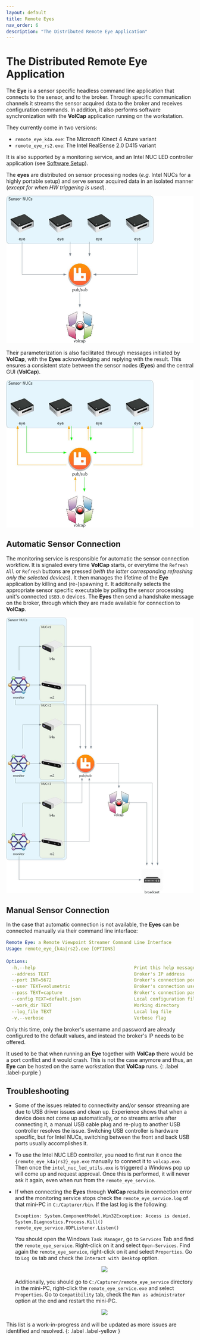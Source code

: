 ```yaml
---
layout: default
title: Remote Eyes
nav_order: 6
description: "The Distributed Remote Eye Application"
---
```


# The Distributed Remote Eye Application

The **Eye** is a sensor specific headless command line application that connects to the sensor, and to the broker.
Through specific communication channels it streams the sensor acquired data to the broker and receives configuration commands.
In addition, it also performs software synchronization with the **VolCap** application running on the workstation.

They currently come in two versions:
- `remote_eye_k4a.exe`: The Microsoft Kinect 4 Azure variant
- `remote_eye_rs2.exe`: The Intel RealSense 2.0 D415 variant

It is also supported by a monitoring service, and an Intel NUC LED controller application (see [Software Setup](../software)).

The **eyes** are distributed on sensor processing nodes (_e.g._ Intel NUCs for a highly portable setup) and serve sensor acquired data in an isolated manner (_except for when HW triggering is used_).

![Sensor Data Flow](../assets/images/architecture/sensor_data_flow.jpg)

Their parameterization is also facilitated through messages initiated by **VolCap**, with the **Eyes** acknowledging and replying with the result.
This ensures a consistent state between the sensor nodes (**Eyes**) and the central GUI (**VolCap**).

![Control Data Flow](../assets/images/architecture/control_data_flow.jpg)

## Automatic Sensor Connection

The monitoring service is responsible for automatic the sensor connection workflow.
It is signaled every time **VolCap** starts, or everytime the `Refresh All` or `Refresh` buttons are pressed (_with the latter corresponding refreshing only the selected devices_).
It then manages the lifetime of the **Eye** application by killing and (re-)spawning it.
It additonally selects the appropriate sensor specific executable by polling the sensor processing unit's connected `USB3.0` devices.
The **Eyes** then send a handshake message on the broker, through which they are made available for connection to **VolCap**.

![Sensor Connection](../assets/images/architecture/sensor_connection.jpg)

## Manual Sensor Connection

In the case that automatic connection is not available, the **Eyes** can be connected manually via their command line interface:

```yaml
Remote Eye: a Remote Viewpoint Streamer Command Line Interface
Usage: remote_eye_{k4a|rs2}.exe [OPTIONS]

Options:
  -h,--help                                     Print this help message and exit
  --address TEXT                                Broker's IP address
  --port INT=5672                               Broker's connection port
  --user TEXT=volumetric                        Broker's connection username
  --pass TEXT=capture                           Broker's connection password
  --config TEXT=default.json                    Local configuration file
  --work_dir TEXT                               Working directory
  --log_file TEXT                               Local log file
  -v,--verbose                                  Verbose flag
```

Only this time, only the broker's username and password are already configured to the default values, and instead the broker's IP needs to be offered.

It used to be that when running an **Eye** together with **VolCap** there would be a port conflict and it would crash. This is not the case anymore and thus, an **Eye** can be hosted on the same workstation that **VolCap** runs.
{: .label .label-purple }

## Troubleshooting

- Some of the issues related to connectivity and/or sensor streaming are due to USB driver issues and clean up.
Experience shows that when a device does not come up automatically, or no streams arrive after connecting it, a manual USB cable plug and re-plug to another USB controller resolves the issue.
Switching USB controller is hardware specific, but for Intel NUCs, switching between the front and back USB ports usually accomplishes it.

- To use the Intel NUC LED controller, you need to first run it once the `{remote_eye_k4a|rs2}_eye.exe` manually to connect it to `volcap.exe`. 
Then once the `intel_nuc_led_utils.exe` is triggered a Windows pop up will come up and request approval. Once this is performed, it will never ask it again, even when run from the `remote_eye_service`.

- If when connecting the **Eyes** through **VolCap** results in connection error and the monitoring service stops check the `remote_eye_service.log` of that mini-PC in `C:/Capturer/bin`. If the last log is the following:

  ```
  Exception: System.ComponentModel.Win32Exception: Access is denied.
  System.Diagnostics.Process.Kill()
  remote_eye_service.UDPListener.Listen()
  ```

  You should open the Windows `Task Manager`, go to `Services` Tab and find the `remote_eye_service`. 
  Right-click on it and select `Open-Services`. 
  Find again the `remote_eye_service`, right-click on it and select `Properties`. 
  Go to `Log On` tab and check the `Interact with Desktop` option. 

  <p align="center">
      <img  src="../../assets/images/service_props.gif"/>
  </p>

  Additionally, you should go to `C:/Capturer/remote_eye_service` directory in the mini-PC, right-click the `remote_eye_service.exe` and select `Properties`. 
  Go to `Compatibility` tab, check the `Run as administrator` option at the end and restart the mini-PC.

  <p align="center">
      <img  src="../../assets/images/service_admin.gif"/>
  </p>

This list is a work-in-progress and will be updated as more issues are identified and resolved.
{: .label .label-yellow }